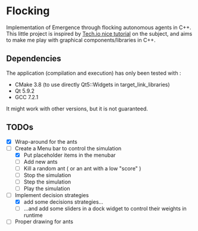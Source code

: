 # Flocking

Implementation of Emergence through flocking autonomous agents in C++.
This little project is inspired by
[Tech.io nice
tutorial](https://tech.io/playgrounds/1003/flocking-autonomous-agents/)
on the subject, and aims to make me play with graphical components/libraries
in C++.

## Dependencies

The application (compilation and execution) has only been tested with :
- CMake 3.8 (to use directly Qt5::Widgets in target\_link\_libraries)
- Qt 5.9.2
- GCC 7.2.1

It might work with other versions, but it is not guaranteed.

## TODOs
- [x] Wrap-around for the ants
- [ ] Create a Menu bar to control the simulation
    - [x] Put placeholder items in the menubar
    - [ ] Add new ants
    - [ ] Kill a random ant ( or an ant with a low "score" )
    - [ ] Stop the simulation
    - [ ] Step the simulation
    - [ ] Play the simulation
- [ ] Implement decision strategies
    - [x] add some decisions strategies...
    - [ ] ...and add some sliders in a dock widget to control their weights in runtime
- [ ] Proper drawing for ants
